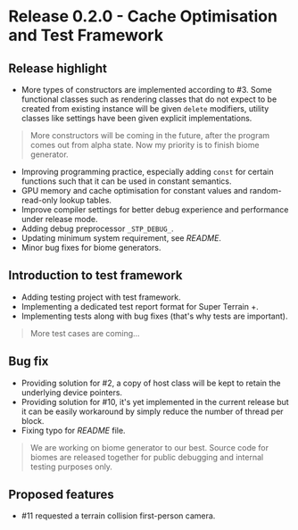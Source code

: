 # Release 0.2.0 - Cache Optimisation and Test Framework

## Release highlight

- More types of constructors are implemented according to #3. Some functional classes such as rendering classes that do not expect to be created from existing instance will be given `delete` modifiers, utility classes like settings have been given explicit implementations.

> More constructors will be coming in the future, after the program comes out from alpha state. Now my priority is to finish biome generator.

- Improving programming practice, especially adding `const` for certain functions such that it can be used in constant semantics.
- GPU memory and cache optimisation for constant values and random-read-only lookup tables.
- Improve compiler settings for better debug experience and performance under release mode.
- Adding debug preprocessor `_STP_DEBUG_`.
- Updating minimum system requirement, see *README*.
- Minor bug fixes for biome generators.

## Introduction to test framework

- Adding testing project with test framework.
- Implementing a dedicated test report format for Super Terrain +.
- Implementing tests along with bug fixes (that's why tests are important).

> More test cases are coming...

## Bug fix

- Providing solution for #2, a copy of host class will be kept to retain the underlying device pointers.
- Providing solution for #10, it's yet implemented in the current release but it can be easily workaround by simply reduce the number of thread per block.
- Fixing typo for *README* file.

> We are working on biome generator to our best. Source code for biomes are released together for public debugging and internal testing purposes only.

## Proposed features

- #11 requested a terrain collision first-person camera.